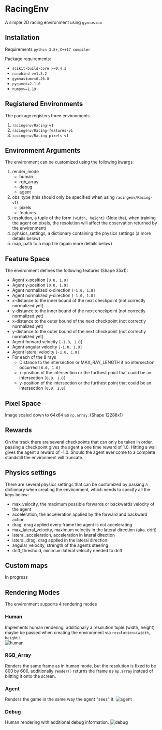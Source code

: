 # RacingEnv
A simple 2D racing environment using `gymnasium`

## Installation

Requirements `python 3.8+`, `C++17 compiler`

Package requirements:
- `scikit-build-core >=0.4.3`
- `nanobind >=1.3.2`
- `gymnasium>=0.26.0`
- `pygame>=2.1.0`
- `numpy>=1.19`

## Registered Environments

The package registers three environments

1. `racingenv/Racing-v1`
2. `racingenv/Racing-features-v1`
3. `racingenv/Racing-pixels-v1`

## Environment Arguments

The environment can be customized using the following kwargs:

1. render_mode
   - human
   - rgb_array
   - debug
   - agent
2. obs_type (this should only be specified when using `racingenv/Racing-v1`)
   - pixels
   - features
3. resolution, a tuple of the form `(width, height)` (Note that, when training the agent on pixels, the resolution will affect the observation returned by the environment)
4. pyhsics_settings, a dictionary containing the physics settings (a more details below)
5. map, path to a map file (again more details below)

## Feature Space

The environment defines the following features (Shape 35x1):
- Agent x-position `[0.0, 1.0]`
- Agent y-position `[0.0, 1.0]`
- Agent normalized x-direction `[-1.0, 1.0]`
- Agent normalized y-direction `[-1.0, 1.0]`
- x-distance to the inner bound of the next checkpoint (not correctly normalized yet)
- y-distance to the inner bound of the next checkpoint (not correctly normalized yet)
- x-distance to the outer bound of the next checkpoint (not correctly normalized yet)
- y-distance to the outer bound of the next checkpoint (not correctly normalized yet)
- Agent forward velocity `[-1.0, 1.0]`
- Agent angular velocity `[-1.0, 1.0]`
- Agent lateral velocity `[-1.0, 1.0]`
- For each of the 8 rays
  - Distance to the intersection or MAX_RAY_LENGTH if no intersection occurred `[0.0, 1.0]`
  - x-position of the intersection or the furthest point that could be an intersection `[0.0, 1.0]`
  - y-position of the intersection or the furthest point that could be an intersection `[0.0, 1.0]`

## Pixel Space

Image scaled down to 64x64 as `np.array`. (Shape 12288x1)

## Rewards

On the track there are several checkpoints that can only be taken in order, 
passing a checkpoint gives the agent a one time reward of 1.0. 
Hitting a wall gives the agent a reward of -1.0. Should the agent ever come to a complete
standstill the environment will truncate.

## Physics settings

There are several physics settings that can be customized by passing a dictionary when creating the environment,
which needs to specify all the keys below:

- max_velocity, the maximum possible forwards or backwards velocity of the agent
- acceleration, the acceleration applied by the forward and backward action
- drag, drag applied every frame the agent is not accelerating
- max_lateral_velocity, maximum velocity in the lateral direction (aka. drift)
- lateral_acceleration, acceleration in lateral direction
- lateral_drag, drag applied in the lateral direction
- angular_velocity, strength of the agents steering
- drift_threshold, minimum lateral velocity needed to drift

## Custom maps

In progress

## Rendering Modes

The environment supports 4 rendering modes

### Human

Implements human rendering, additionally a resolution tuple (width, height) maybe be passed when creating the environment via `resolution=(width, height)`.\
![human](https://github.com/laurenzlevi/RacingEnv/assets/72398071/a9d6e013-53e4-4315-bb76-3009827f909f)


### RGB_Array

Renders the same frame as in human mode, but the resolution is fixed to be 800 by 600, additionally `render()` returns the frame as `np.array` instead of blitting it onto the screen.

### Agent

Renders the game in the same way the agent "sees" it.
![agent](https://github.com/laurenzlevi/RacingEnv/assets/72398071/fcef8f33-55e2-4310-a304-456c7bf2c67a)

### Debug

Human rendering with additional debug information.
![debug](https://github.com/laurenzlevi/RacingEnv/assets/72398071/65a30f5f-ce82-49ae-aa67-f979c40be352)
